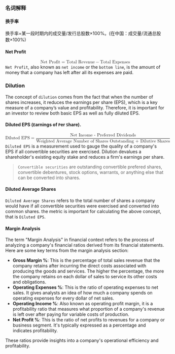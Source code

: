 
### 名词解释

#### 换手率
换手率=某一段时期内的成交量/发行总股数×100%。(在中国：成交量/流通总股数×100%)


#### Net Profit

<math xmlns="http://www.w3.org/1998/Math/MathML" display="block"><semantics><mrow><mtext>Net&nbsp;Profit</mtext><mo>=</mo><mtext>Total&nbsp;Revenue</mtext><mo>−</mo><mtext>Total&nbsp;Expenses</mtext></mrow><annotation encoding="application/x-tex">\text{Net Profit} = \text{Total Revenue} - \text{Total Expenses}
</annotation></semantics></math>
`Net Profit`, also known as `net income` or the `bottom line`, is the amount of money that a company has left after all its expenses are paid.

### Dilution
The concept of `dilution` comes from the fact that when the number of shares increases, it reduces the earnings per share (EPS), which is a key measure of a company’s value and profitability. Therefore, it is important for an investor to review both basic EPS as well as fully diluted EPS.

#### Diluted EPS (`E`arnings of `P`er `S`hare).

<math xmlns="http://www.w3.org/1998/Math/MathML" display="block"><semantics><mrow><mtext>Diluted&nbsp;EPS</mtext><mo>=</mo><mfrac><mtext>Net&nbsp;Income&nbsp;-&nbsp;Preferred&nbsp;Dividends</mtext><mtext>Weighted&nbsp;Average&nbsp;Number&nbsp;of&nbsp;Shares&nbsp;Outstanding&nbsp;+&nbsp;Dilutive&nbsp;Shares</mtext></mfrac></mrow><annotation encoding="application/x-tex">\text{Diluted EPS} = \frac{\text{Net Income - Preferred Dividends}}{\text{Weighted Average Number of Shares Outstanding + Dilutive Shares}}
</annotation></semantics></math>
`Diluted EPS` is a measurement used to gauge the quality of a company's EPS if all convertible securities are exercised. Dilution devalues a shareholder's existing equity stake and reduces a firm's earnings per share.
> `Convertible securities` are outstanding convertible prefered shares, convertible debentures, stock options, warrants, or anything else that can be converted into shares.

#### Diluted Average Shares
`Diluted Average Shares` refers to the total number of shares a company would have if all convertible securities were exercised and converted into common shares. the metric is important for calculating the above concept, that is `Diluted EPS`. 

#### Margin Analysis
The term "Margin Analysis" in financial context refers to the process of analyzing a company's financial ratios derived from its financial statements. Here are some key terms from the margin analysis section:

- **Gross Margin %**: This is the percentage of total sales revenue that the company retains after incurring the direct costs associated with producing the goods and services. The higher the percentage, the more the company retains on each dollar of sales to service its other costs and obligations.
- **Operating Expenses %**: This is the ratio of operating expenses to net sales. It gives analysts an idea of how much a company spends on operating expenses for every dollar of net sales.
- **Operating Income %**: Also known as operating profit margin, it is a profitability ratio that measures what proportion of a company's revenue is left over after paying for variable costs of production.
- **Net Profit %**: This is the ratio of net profits to revenues for a company or business segment. It's typically expressed as a percentage and indicates profitability.

These ratios provide insights into a company's operational efficiency and profitability.